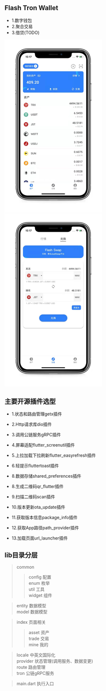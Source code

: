 ## Flash Tron Wallet 

- 1.数字钱包
- 2.聚合交易
- 3.借贷(TODO)

<img src="asset/doc/ft-wallet01.jpeg"  width="320" alt="image-01" style="display: inline-block" /><img src="asset/doc/ft-wallet03.jpeg"  width="320" alt="image-03" style="display: inline-block" />

## 主要开源插件选型

- 1.状态和路由管理getx插件

- 2.Http请求库dio插件

- 3.调用公链服务gRPC插件

- 4.屏幕适配flutter_screenutil插件

- 5.上拉加载下拉刷新flutter_easyrefresh插件

- 6.轻提示fluttertoast插件

- 8.数据存储shared_preferences插件

- 8.生成二维码qr_flutter插件

- 9.扫描二维码scan插件

- 10.版本更新ota_update插件

- 11.获取版本信息package_info插件

- 12.获取App路径path_provider插件

- 13.加载页面url_launcher插件

## lib目录分层
>common
>>config                        配置<br>
>>enum                          枚举<br>
>>util                          工具<br>
>>widget                        组件<br>

>entity                         数据模型<br>
>model                          数据模型<br>

>index                          页面相关
>>asset                         资产<br>
>>trade                         交易<br>
>>mine                          我的<br>

>locale                         中英文国际化<br>
>provider                       状态管理(调用服务、数据变更)<br>
>route                          路由管理<br>
>tron                           公链gRPC服务<br>

>main.dart                      执行入口<br>